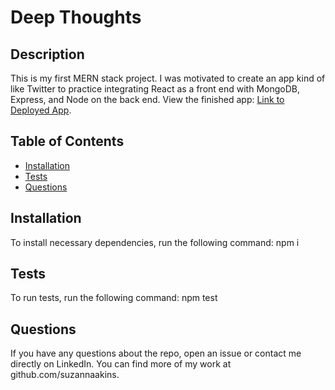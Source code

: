 # Deep Thoughts

## Description
This is my first MERN stack project. I was motivated to create an app kind of like Twitter to practice integrating React as a front end with MongoDB, Express, and Node on the back end.  View the finished app: [Link to Deployed App](https://peaceful-basin-03204.herokuapp.com/).

## Table of Contents
* [Installation](#installation)
* [Tests](#tests)
* [Questions](#questions)

## Installation
To install necessary dependencies, run the following command:
npm i

## Tests
To run tests, run the following command: 
npm test

## Questions
If you have any questions about the repo, open an issue or contact me directly on LinkedIn.
You can find more of my work at github.com/suzannaakins.
